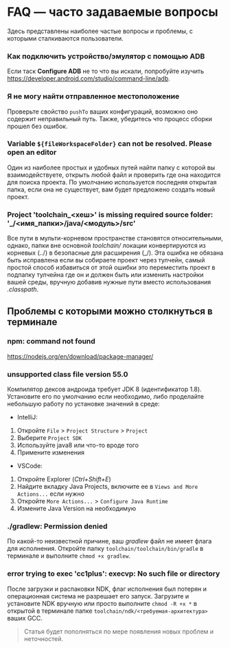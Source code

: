 # FAQ — часто задаваемые вопросы

Здесь представлены наиболее частые вопросы и проблемы, с которыми сталкиваются пользователи.

### Как подключить устройство/эмулятор с помощью ADB

Если таск **Configure ADB** не то что вы искали, попробуйте изучить <https://developer.android.com/studio/command-line/adb>.

### Я не могу найти отправленное местоположение

Проверьте свойство `pushTo` ваших конфигураций, возможно оно содержит неправильный путь. Также, убедитесь что процесс сборки прошел без ошибок.

### Variable `${fileWorkspaceFolder}` can not be resolved. Please open an editor

Один из наиболее простых и удобных путей найти папку с которой вы взаимодействуете, открыть любой файл и проверить где она находится для поиска проекта. По умолчанию используется последняя открытая папка, если она не существует, вам будет предложено создать новый проект.

### Project 'toolchain_<хеш>' is missing required source folder: '_/<имя_папки>/java/<модуль>/src'

Все пути в мульти-корневом пространстве становятся относительными, однако, папки вне основной *toolchain/* локации конвертируются из корневых (../) в безопасные для расширения (_/). Эта ошибка не обязана быть исправлена если вы собираете проект через тулчейн, самый простой способ избавиться от этой ошибки это переместить проект в подпапку тулчейна где он и должен быть или изменить настройки вашей среды, вручную добавив нужные пути вместо использования *.classpath*.

## Проблемы с которыми можно столкнуться в терминале

### npm: command not found

<https://nodejs.org/en/download/package-manager/>

### unsupported class file version 55.0

Компилятор дексов андроида требует JDK 8 (идентификатор 1.8). Установите его по умолчанию если необходимо, либо проделайте небольшую работу по установке значений в среде:

- IntelliJ:

1. Откройте `File` > `Project Structure` > `Project`
2. Выберите `Project SDK`
3. Используйте java8 или что-то вроде того
4. Примените изменения

- VSCode:

1. Откройте Explorer (*Ctrl+Shift+E*)
2. Найдите вкладку Java Projects, включите ее в `Views and More Actions...` если нужно
3. Откройте `More Actions...` > `Configure Java Runtime`
4. Измените Java Version на необходимую

### ./gradlew: Permission denied

По какой-то неизвестной причине, ваш *gradlew* файл не имеет флага для исполнения. Откройте папку `toolchain/toolchain/bin/gradle` в терминале и выполните `chmod +x gradlew`.

### error trying to exec 'cc1plus': execvp: No such file or directory

После загрузки и распаковки NDK, флаг исполнения был потерян и операционная система не разрешает его запуск. Загрузите и установите NDK вручную или просто выполните `chmod -R +x *` в открытой в терминале папке `toolchain/ndk/<требуемая-архитектура>` ваших GCC.

> Статья будет пополняться по мере появления новых проблем и неточностей.
